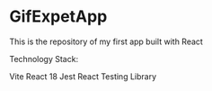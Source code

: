 # GifExpetApp

This is the repository of my first app built with React

Technology Stack:

Vite
React 18
Jest
React Testing Library

